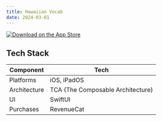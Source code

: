```yaml
---
title: Hawaiian Vocab
date: 2024-03-01
---
```


<a href="https://apps.apple.com/us/app/hawaiian-vocab/id6478062401">
  <img src="https://developer.apple.com/app-store/marketing/guidelines/images/badge-download-on-the-app-store.svg" alt="Download on the App Store">
</a>

## Tech Stack 
| Component    | Tech                              |
| ------------ | --------------------------------- |
| Platforms    | iOS, iPadOS                       |
| Architecture | TCA (The Composable Architecture) |
| UI           | SwiftUI                           |
| Purchases    | RevenueCat                        |

